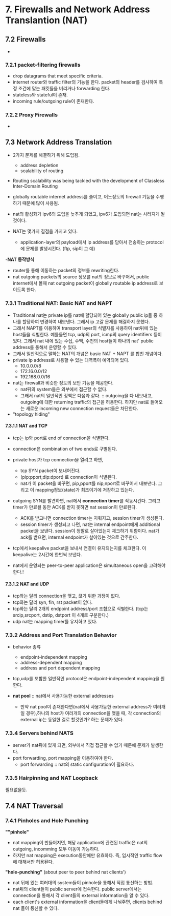 # 7. Firewalls and Network Address Translantion  (NAT)




## 7.2 Firewalls  
-

### 7.2.1 packet-filtering firewalls
- drop datagrams that meet specific criteria.
- internet router와 traffic filter의 기능을 한다. packet의 header를 검사하여 특정 조건에 맞는 패킷들을 버리거나 forwarding 한다.  
- stateless와 stateful이 존재.
- incoming rule/outgoing rule이 존재한다.  



### 7.2.2 Proxy Firewalls
-




## 7.3 Network Address Translation  
- 2가지 문제를 해결하기 위해 도입됨.
  - address depletion
  - scalability of routing


- Routing scalability was being tackled with the development of Classless Inter-Domain Routing
- globally routable internet address를 줄이고, 어느정도의 firewall 기능을 수행하기 때문에 많이 사용됨.
- nat의 활성화가 ipv6의 도입을 늦추게 되었고, ipv6가 도입되면 nat는 사라지게 될것이다.  
- NAT는 몇가지 결점을 가지고 있다.
   - application-layer의 payload에서 ip address를 담아서 전송하는 protocol에 문제를 발생시킨다. (ftp, sip이 그 예)

-**NAT 동작방식**
  - router를 통해 이동하는 packet의 정보를 rewriting한다.
  - nat outgoing packets의 source 정보를 nat의 정보로 바꾸어서, public internet에서 볼때 nat outgoing packet이 globally routable ip address로 보이도록 한다.

### 7.3.1 Traditional NAT: Basic NAT and NAPT
- Traditional nat는 private ip를 nat에 할당되어 있는 globally public ip들 중 하나를 할당하여 변경하여 내보낸다. 그래서 ip 고갈 문제를 해결하지 못했다.
- 그래서 NAPT를 이용하여 transport layer의 식별자를 사용하여 nat뒤에 있는 host들을 식별한다. 예를들면 tcp, udp의 port, icmp의 query identifiers 등이 있다. 그래서 nat 내에 있는 수십, 수백, 수천의 host들이 하나의 nat' public address를 통해서 운영할 수 있다.  
- 그래서 일반적으로 말하는 NAT의 개념은 basic NAT + NAPT 를 합친 개념이다.  
- private ip address로 사용할 수 있는 대역폭이 예약되어 있다.
  - 10.0.0.0/8
  - 172.16.0.0/12
  - 192.168.0.0/16
- nat는 firewall과 비슷한 정도의 보안 기능을 제공한다.
  - nat뒤의 system들은 외부에서 접근할 수 없다.
  - 그래서 nat의 일반적인 정책은 다음과 같다. :: outgoing을 다 내보내고, outgoing에 대한 returning traffic의 접근을 허용한다. 하지만 nat로 들어오는 새로운 incoming new connection request들은 차단한다.  
- "topology hiding"




#### 7.3.1.1 NAT and TCP
- tcp는 ip와 port로 end of connection을 식별한다.
- connection은 combination of two ends로 구별된다.
- private host가 tcp connection을 열려고 하면,
  - tcp SYN packet이 보내어진다.
  - (pip:pport;dip:dport) 로 connection이 식별된다.
  - nat가 이 packet을 바꾸면, pip,pport를 nip,nport로 바꾸어서 내보낸다. 그리고 이 mapping정보(state)가 최초이기에 저장하고 있는다.

- outgoing SYN를 발견하면, nat에서 **connection timer**를 작동시킨다. 그리고 timer가 만료될 동안 ACK를 받지 못하면 nat session이 만료된다.
  - ACK를 받고나면 connection timer는 지워지고, session timer가 생성된다.
  - session timer가 생성되고 나면, nat는 internal endpoint에게 additional packet을 보낸다. session이 정말로 살아있는지 체크하기 위함이다. nat가 ack를 받으면, internal endpoint가 살아있는 것으로 간주한다.  
- tcp에서 keepalive packet을 보내서 연결이 유지되는지를 체크한다. 이 keepalive는 2시간에 한번씩 보낸다.
- nat에서 운영되는 peer-to-peer application은 simultaneous open을 고려해야한다.!

#### 7.3.1.2 NAT and UDP  
- tcp와는 달리 connection을 맺고, 끊기 위한 과정이 없다.
- tcp와는 달리 syn, fin, rst packet이 없다.
- tcp와는 달리 2개의 endpoint address/port 조합으로 식별한다. (tcp는 srcip,srcport, dstip, dstport 이 4개로 구분한다.)
- udp nat는 mapping timer를 유지하고 있다.  


### 7.3.2 Address and Port Translation Behavior
- behavior 종류
  - endpoint-independent mapping
  - address-dependent mapping
  - address and port dependent mapping  
- tcp,udp를 포함한 일반적인 protocol은 endpoint-independent mapping을 원한다.

- **nat pool** :: nat에서 사용가능한 external addresses
  - 만약 nat pool이 존재한다면(nat에서 사용가능한 external address가 여러개 일 경우),하나의 host가 여러개의 connection을 맺을 때, 각 connection의 external ip는 동일한 걸로 할것인가? 하는 문제가 있다.



### 7.3.4 Servers behind NATS
- server가 nat뒤에 있게 되면, 외부에서 직접 접근할 수 없기 때문에 문제가 발생한다.
- port forwarding, port mapping을 이용하여야 한다.
  - port forwarding :: nat의 static configuration이 필요하다.


### 7.3.5 Hairpinning and NAT Loopback
필요없을듯.

## 7.4 NAT Traversal
### 7.4.1 Pinholes and Hole Punching  
**""pinhole"**
- nat mapping이 만들어지면, 해당 application에 관련된 traffic은 nat의 outgoing, incomming 모두 이동이 가능하다.
- 하지만 nat mapping은 execution동안에만 유효하다. 즉, 임시적인 traffic flow에 대해서만 허용된다.

**"hole-punching"** (about peer to peer behind nat clients')
- nat 뒤에 있는 여러대의 system들이 pinhole을 통해서 직접 통신하는 방법.
- nat뒤의 client들이 public server에 접속한다. public server에서는 connection을 통해서 각 client들의 external information을 알 수 있다.
- each client's external information을 client들에게 나눠주면, clients behind nat 들이 통신할 수 있다.  
